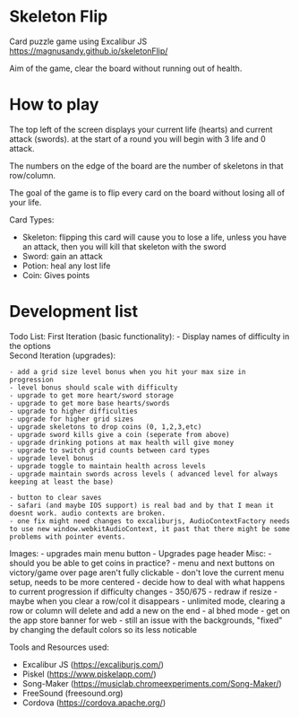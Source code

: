 # Skeleton Flip
Card puzzle game using Excalibur JS
https://magnusandy.github.io/skeletonFlip/

Aim of the game, clear the board without running out of health.

# How to play

The top left of the screen displays your current life (hearts) and current attack (swords). at the start of a round you will begin with 3 life and 0 attack.

The numbers on the edge of the board are the number of skeletons in that row/column.

The goal of the game is to flip every card on the board without losing all of your life.

Card Types: 
 - Skeleton: flipping this card will cause you to lose a life, unless you have an attack, then you will kill that skeleton with the sword
 - Sword: gain an attack
 - Potion: heal any lost life
 - Coin: Gives points

# Development list
Todo List:
First Iteration (basic functionality): 
    - Display names of difficulty in the options  
Second Iteration (upgrades):

    - add a grid size level bonus when you hit your max size in progression
    - level bonus should scale with difficulty
    - upgrade to get more heart/sword storage
    - upgrade to get more base hearts/swords
    - upgrade to higher difficulties
    - upgrade for higher grid sizes
    - upgrade skeletons to drop coins (0, 1,2,3,etc)
    - upgrade sword kills give a coin (seperate from above)
    - upgrade drinking potions at max health will give money
    - upgrade to switch grid counts between card types
    - upgrade level bonus
    - upgrade toggle to maintain health across levels
    - upgrade maintain swords across levels ( advanced level for always keeping at least the base)

    - button to clear saves
    - safari (and maybe IOS support) is real bad and by that I mean it doesnt work. audio contexts are broken.
    - one fix might need changes to excaliburjs, AudioContextFactory needs to use new window.webkitAudioContext, it past that there might be some problems with pointer events.

Images:
    - upgrades main menu button
    - Upgrades page header
Misc:
    - should you be able to get coins in practice? 
    - menu and next buttons on victory/game over page aren't fully clickable
    - don't love the current menu setup, needs to be more centered
    - decide how to deal with what happens to current progression if difficulty changes
    - 350/675
    - redraw if resize
    - maybe when you clear a row/col it disappears
    - unlimited mode, clearing a row or column will delete and add a new on the end
    - al bhed mode
    - get on the app store banner for web
    - still an issue with the backgrounds, "fixed" by changing the default colors so its less noticable

Tools and Resources used: 
- Excalibur JS (https://excaliburjs.com/)
- Piskel (https://www.piskelapp.com/)
- Song-Maker (https://musiclab.chromeexperiments.com/Song-Maker/)
- FreeSound (freesound.org)
- Cordova (https://cordova.apache.org/)
